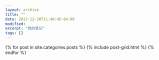 ```yaml
---
layout: archive
title: ""
date: 2017-12-30T11:40:45-04:00
modified:
excerpt: "我的笔记"
tags: []
---
```



<div class="tiles">
{% for post in site.categories.posts %}
  {% include post-grid.html %}
{% endfor %}
</div><!-- /.tiles 把所有categories 有 posts列出來-->